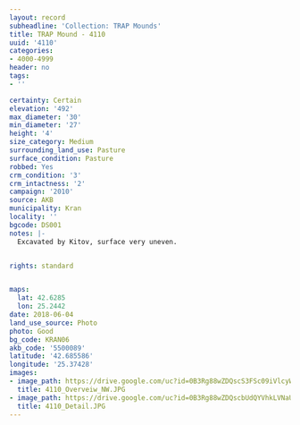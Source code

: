```yaml
---
layout: record
subheadline: 'Collection: TRAP Mounds'
title: TRAP Mound - 4110
uuid: '4110'
categories:
- 4000-4999
header: no
tags:
- ''

certainty: Certain
elevation: '492'
max_diameter: '30'
min_diameter: '27'
height: '4'
size_category: Medium
surrounding_land_use: Pasture
surface_condition: Pasture
robbed: Yes
crm_condition: '3'
crm_intactness: '2'
campaign: '2010'
source: AKB
municipality: Kran
locality: ''
bgcode: DS001
notes: |-
  Excavated by Kitov, surface very uneven.


rights: standard


maps:
  lat: 42.6285
  lon: 25.2442
date: 2018-06-04
land_use_source: Photo
photo: Good
bg_code: KRAN06
akb_code: '5500089'
latitude: '42.685586'
longitude: '25.37428'
images:
- image_path: https://drive.google.com/uc?id=0B3Rg88wZDQscS3FSc09iVlcyWEU
  title: 4110_Overveiw_NW.JPG
- image_path: https://drive.google.com/uc?id=0B3Rg88wZDQscbUdQYVhkLVNaU28
  title: 4110_Detail.JPG
---
```

